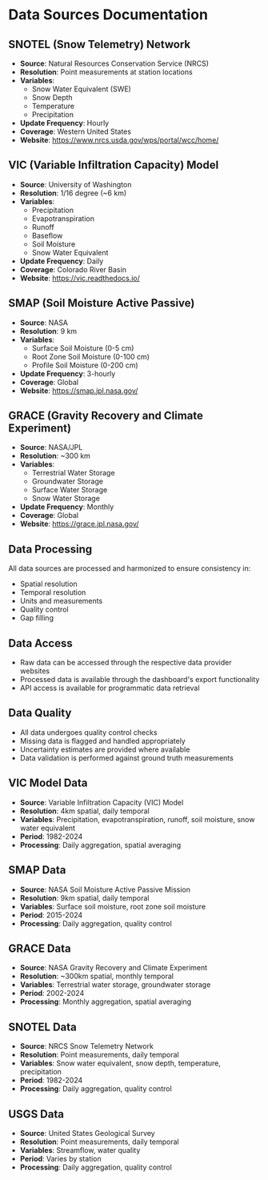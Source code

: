 # Data Sources Documentation

## SNOTEL (Snow Telemetry) Network
- **Source**: Natural Resources Conservation Service (NRCS)
- **Resolution**: Point measurements at station locations
- **Variables**: 
  - Snow Water Equivalent (SWE)
  - Snow Depth
  - Temperature
  - Precipitation
- **Update Frequency**: Hourly
- **Coverage**: Western United States
- **Website**: https://www.nrcs.usda.gov/wps/portal/wcc/home/

## VIC (Variable Infiltration Capacity) Model
- **Source**: University of Washington
- **Resolution**: 1/16 degree (~6 km)
- **Variables**:
  - Precipitation
  - Evapotranspiration
  - Runoff
  - Baseflow
  - Soil Moisture
  - Snow Water Equivalent
- **Update Frequency**: Daily
- **Coverage**: Colorado River Basin
- **Website**: https://vic.readthedocs.io/

## SMAP (Soil Moisture Active Passive)
- **Source**: NASA
- **Resolution**: 9 km
- **Variables**:
  - Surface Soil Moisture (0-5 cm)
  - Root Zone Soil Moisture (0-100 cm)
  - Profile Soil Moisture (0-200 cm)
- **Update Frequency**: 3-hourly
- **Coverage**: Global
- **Website**: https://smap.jpl.nasa.gov/

## GRACE (Gravity Recovery and Climate Experiment)
- **Source**: NASA/JPL
- **Resolution**: ~300 km
- **Variables**:
  - Terrestrial Water Storage
  - Groundwater Storage
  - Surface Water Storage
  - Snow Water Storage
- **Update Frequency**: Monthly
- **Coverage**: Global
- **Website**: https://grace.jpl.nasa.gov/

## Data Processing
All data sources are processed and harmonized to ensure consistency in:
- Spatial resolution
- Temporal resolution
- Units and measurements
- Quality control
- Gap filling

## Data Access
- Raw data can be accessed through the respective data provider websites
- Processed data is available through the dashboard's export functionality
- API access is available for programmatic data retrieval

## Data Quality
- All data undergoes quality control checks
- Missing data is flagged and handled appropriately
- Uncertainty estimates are provided where available
- Data validation is performed against ground truth measurements

## VIC Model Data
- **Source**: Variable Infiltration Capacity (VIC) Model
- **Resolution**: 4km spatial, daily temporal
- **Variables**: Precipitation, evapotranspiration, runoff, soil moisture, snow water equivalent
- **Period**: 1982-2024
- **Processing**: Daily aggregation, spatial averaging

## SMAP Data
- **Source**: NASA Soil Moisture Active Passive Mission
- **Resolution**: 9km spatial, daily temporal
- **Variables**: Surface soil moisture, root zone soil moisture
- **Period**: 2015-2024
- **Processing**: Daily aggregation, quality control

## GRACE Data
- **Source**: NASA Gravity Recovery and Climate Experiment
- **Resolution**: ~300km spatial, monthly temporal
- **Variables**: Terrestrial water storage, groundwater storage
- **Period**: 2002-2024
- **Processing**: Monthly aggregation, spatial averaging

## SNOTEL Data
- **Source**: NRCS Snow Telemetry Network
- **Resolution**: Point measurements, daily temporal
- **Variables**: Snow water equivalent, snow depth, temperature, precipitation
- **Period**: 1982-2024
- **Processing**: Daily aggregation, quality control

## USGS Data
- **Source**: United States Geological Survey
- **Resolution**: Point measurements, daily temporal
- **Variables**: Streamflow, water quality
- **Period**: Varies by station
- **Processing**: Daily aggregation, quality control 